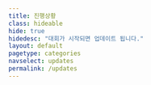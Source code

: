 ```yaml
---
title: 진행상황
class: hideable
hide: true
hidedesc: "대회가 시작되면 업데이트 됩니다."
layout: default
pagetype: categories
navselect: updates
permalink: /updates
---
```

